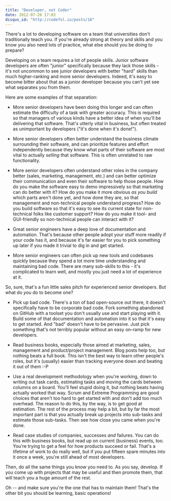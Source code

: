 ```yaml
---
title: "Developer, not Coder"
date: 2012-07-26 17:03
disqus_id: "http://codefol.io/posts/16"
---
```

There's a lot to developing software on a team that universities don't
traditionally teach you. If you're already strong at theory and
skills and you know you also need lots of practice, what else should
you be doing to prepare?

Developing on a team requires a lot of people skills. Junior software
developers are often "junior" specifically because they lack those
skills - it's not uncommon to see junior developers with better "hard"
skills than much higher-ranking and more senior developers. Indeed,
it's easy to become bitter about that as a junior developer because
you can't yet see what separates you from them.

Here are some examples of that separation:

- More senior developers have been doing this longer and can often
  estimate the difficulty of a task with greater accuracy. This is
  required so that managers of various kinds have a better idea of
  when you'll be delivering that software. That's utterly vital in
  business, but often treated as unimportant by developers ("it's done
  when it's done!").

- More senior developers often better understand the business climate
  surrounding their software, and can prioritize features and effort
  independently because they know what parts of their software are
  most vital to actually *selling* that software. This is often
  unrelated to raw functionality.

- More senior developers often understand other roles in the company
  better (sales, marketing, management, etc.) and can better optimize
  their communication and even their software to help those people.
  How do you make the software easy to demo impressively so that
  marketing can do better with it? How do you make it more obvious
  *as you build* which parts aren't done yet, and how done they are,
  so that management and non-technical people understand progress?
  How do you build software so that it's easy to see its current state
  for non-technical folks like customer support? How do you make it
  tool- and GUI-friendly so non-technical people can interact with it?

- Great senior engineers have a deep love of documentation and
  automation. That's because other people adopt your stuff more
  readily if your code has it, and because it's far easier for you to
  pick something up later if you made it trivial to dig in and get
  started.

- More senior engineers can often pick up new tools and codebases
  quickly because they spend a lot more time understanding and
  maintaining bad code. There are many sub-skills to this - it's
  complicated to learn well, and mostly you just need a lot of
  experience at it.

So, sure, that's a fun little sales pitch for experienced senior
developers. But what do *you* do to become one?

- Pick up bad code. There's a ton of bad open-source out there, it
  doesn't specifically have to be corporate bad code. Fork something
  abandoned on GitHub with a toolset you don't usually use and start
  playing with it. Build some of that documentation and automation
  into it so that it's easy to get started. And "bad" doesn't have to
  be pervasive. Just pick something that's not terribly popular
  without an easy on-ramp for new developers.

- Read business books, especially those aimed at marketing, sales,
  management and product/project management. Blog posts help too, but
  nothing beats a full book. This isn't the best way to learn other
  people's roles, but it's (usually) easier than tracking everyone
  down and beating it out of them :-P

- Use a real development methodology when you're working, down to
  writing out task cards, estimating tasks and moving the cards
  between columns on a board. You'll feel stupid doing it, but
  nothing beats having actually worked that way. Scrum and Extreme
  Programming are good choices that aren't too hard to get started
  with and don't add too much overhead. The reason to do this, by the
  way, is to get good at estimation. The rest of the process may help
  a bit, but by far the most important part is that you actually break
  up projects into sub-tasks and estimate those sub-tasks. Then see
  how close you came when you're done.

- Read case studies of companies, successes *and* failures. You can
  do this with business books, but read up on current (business)
  events, too. You're trying to get a feel for how products succeed
  or fail. That's a lifetime of work to do really well, but if you
  put fifteen spare minutes into it once a week, you're still ahead of
  most developers.

Then, do all the same things you know you need to. As you say,
develop. If you come up with projects that may be useful and then
promote them, that will teach you a huge amount of the rest.

Oh -- and make sure you're the one that has to maintain them! That's
the other bit you should be learning, basic operations!

